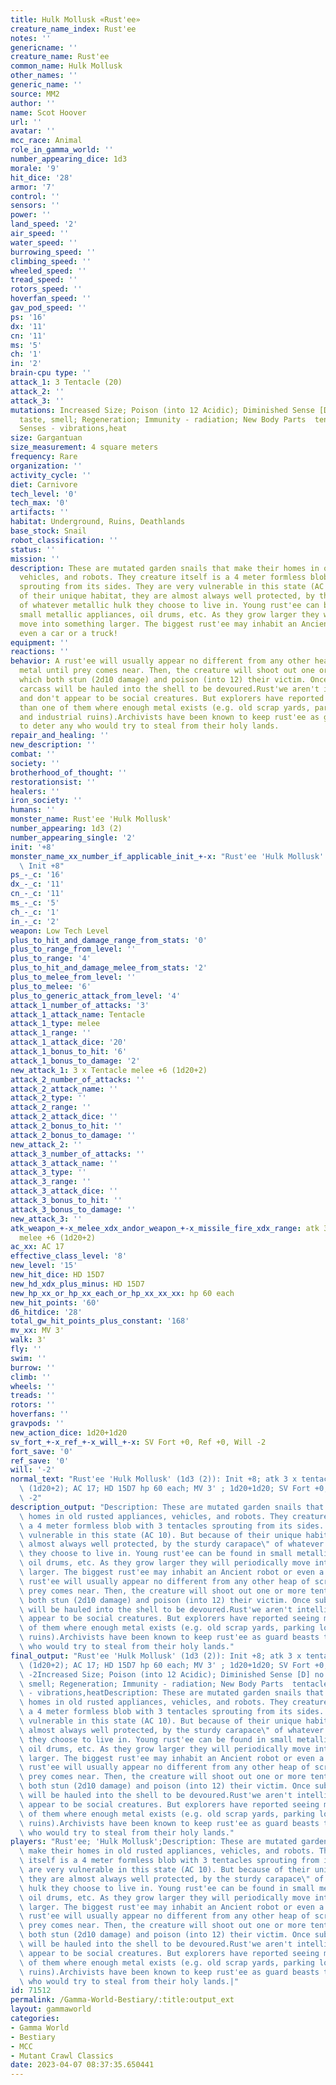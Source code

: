 ```yaml
---
title: Hulk Mollusk «Rust'ee»
creature_name_index: Rust'ee
notes: ''
genericname: ''
creature_name: Rust'ee
common_name: Hulk Mollusk
other_names: ''
generic_name: ''
source: MM2
author: ''
name: Scot Hoover
url: ''
avatar: ''
mcc_race: Animal
role_in_gamma_world: ''
number_appearing_dice: 1d3
morale: '9'
hit_dice: '28'
armor: '7'
control: ''
sensors: ''
power: ''
land_speed: '2'
air_speed: ''
water_speed: ''
burrowing_speed: ''
climbing_speed: ''
wheeled_speed: ''
tread_speed: ''
rotors_speed: ''
hoverfan_speed: ''
gav_pod_speed: ''
ps: '16'
dx: '11'
cn: '11'
ms: '5'
ch: '1'
in: '2'
brain-cpu type: ''
attack_1: 3 Tentacle (20)
attack_2: ''
attack_3: ''
mutations: Increased Size; Poison (into 12 Acidic); Diminished Sense [D] no hearing,
  taste, smell; Regeneration; Immunity - radiation; New Body Parts  tentacles; New
  Senses - vibrations,heat
size: Gargantuan
size_measurement: 4 square meters
frequency: Rare
organization: ''
activity_cycle: ''
diet: Carnivore
tech_level: '0'
tech_max: '0'
artifacts: ''
habitat: Underground, Ruins, Deathlands
base_stock: Snail
robot_classification: ''
status: ''
mission: ''
description: These are mutated garden snails that make their homes in old rusted appliances,
  vehicles, and robots. They creature itself is a 4 meter formless blob with 3 tentacles
  sprouting from its sides. They are very vulnerable in this state (AC 10). But because
  of their unique habitat, they are almost always well protected, by the sturdy carapace"
  of whatever metallic hulk they choose to live in. Young rust'ee can be found in
  small metallic appliances, oil drums, etc. As they grow larger they will periodically
  move into something larger. The biggest rust'ee may inhabit an Ancient robot or
  even a car or a truck!
equipment: ''
reactions: ''
behavior: A rust'ee will usually appear no different from any other heap of scrap
  metal until prey comes near. Then, the creature will shoot out one or more tentacles
  which both stun (2d10 damage) and poison (into 12) their victim. Once subdued, the
  carcass will be hauled into the shell to be devoured.Rust'we aren't intelligent
  and don't appear to be social creatures. But explorers have reported seeing more
  than one of them where enough metal exists (e.g. old scrap yards, parking lots,
  and industrial ruins).Archivists have been known to keep rust'ee as guard beasts
  to deter any who would try to steal from their holy lands.
repair_and_healing: ''
new_description: ''
combat: ''
society: ''
brotherhood_of_thought: ''
restorationsist: ''
healers: ''
iron_society: ''
humans: ''
monster_name: Rust'ee 'Hulk Mollusk'
number_appearing: 1d3 (2)
number_appearing_single: '2'
init: '+8'
monster_name_xx_number_if_applicable_init_+-x: "Rust'ee 'Hulk Mollusk' (1d3 (2)):\
  \ Init +8"
ps_-_c: '16'
dx_-_c: '11'
cn_-_c: '11'
ms_-_c: '5'
ch_-_c: '1'
in_-_c: '2'
weapon: Low Tech Level
plus_to_hit_and_damage_range_from_stats: '0'
plus_to_range_from_level: ''
plus_to_range: '4'
plus_to_hit_and_damage_melee_from_stats: '2'
plus_to_melee_from_level: ''
plus_to_melee: '6'
plus_to_generic_attack_from_level: '4'
attack_1_number_of_attacks: '3'
attack_1_attack_name: Tentacle
attack_1_type: melee
attack_1_range: ''
attack_1_attack_dice: '20'
attack_1_bonus_to_hit: '6'
attack_1_bonus_to_damage: '2'
new_attack_1: 3 x Tentacle melee +6 (1d20+2)
attack_2_number_of_attacks: ''
attack_2_attack_name: ''
attack_2_type: ''
attack_2_range: ''
attack_2_attack_dice: ''
attack_2_bonus_to_hit: ''
attack_2_bonus_to_damage: ''
new_attack_2: ''
attack_3_number_of_attacks: ''
attack_3_attack_name: ''
attack_3_type: ''
attack_3_range: ''
attack_3_attack_dice: ''
attack_3_bonus_to_hit: ''
attack_3_bonus_to_damage: ''
new_attack_3: ''
atk_weapon_+-x_melee_xdx_andor_weapon_+-x_missile_fire_xdx_range: atk 3 x tentacle
  melee +6 (1d20+2)
ac_xx: AC 17
effective_class_level: '8'
new_level: '15'
new_hit_dice: HD 15D7
new_hd_xdx_plus_minus: HD 15D7
new_hp_xx_or_hp_xx_each_or_hp_xx_xx_xx: hp 60 each
new_hit_points: '60'
d6_hitdice: '28'
total_gw_hit_points_plus_constant: '168'
mv_xx: MV 3'
walk: 3'
fly: ''
swim: ''
burrow: ''
climb: ''
wheels: ''
treads: ''
rotors: ''
hoverfans: ''
gravpods: ''
new_action_dice: 1d20+1d20
sv_fort_+-x_ref_+-x_will_+-x: SV Fort +0, Ref +0, Will -2
fort_save: '0'
ref_save: '0'
will: '-2'
normal_text: "Rust'ee 'Hulk Mollusk' (1d3 (2)): Init +8; atk 3 x tentacle melee +6\
  \ (1d20+2); AC 17; HD 15D7 hp 60 each; MV 3' ; 1d20+1d20; SV Fort +0, Ref +0, Will\
  \ -2"
description_output: "Description: These are mutated garden snails that make their\
  \ homes in old rusted appliances, vehicles, and robots. They creature itself is\
  \ a 4 meter formless blob with 3 tentacles sprouting from its sides. They are very\
  \ vulnerable in this state (AC 10). But because of their unique habitat, they are\
  \ almost always well protected, by the sturdy carapace\" of whatever metallic hulk\
  \ they choose to live in. Young rust'ee can be found in small metallic appliances,\
  \ oil drums, etc. As they grow larger they will periodically move into something\
  \ larger. The biggest rust'ee may inhabit an Ancient robot or even a car or a truck!Behavior:A\
  \ rust'ee will usually appear no different from any other heap of scrap metal until\
  \ prey comes near. Then, the creature will shoot out one or more tentacles which\
  \ both stun (2d10 damage) and poison (into 12) their victim. Once subdued, the carcass\
  \ will be hauled into the shell to be devoured.Rust'we aren't intelligent and don't\
  \ appear to be social creatures. But explorers have reported seeing more than one\
  \ of them where enough metal exists (e.g. old scrap yards, parking lots, and industrial\
  \ ruins).Archivists have been known to keep rust'ee as guard beasts to deter any\
  \ who would try to steal from their holy lands."
final_output: "Rust'ee 'Hulk Mollusk' (1d3 (2)): Init +8; atk 3 x tentacle melee +6\
  \ (1d20+2); AC 17; HD 15D7 hp 60 each; MV 3' ; 1d20+1d20; SV Fort +0, Ref +0, Will\
  \ -2Increased Size; Poison (into 12 Acidic); Diminished Sense [D] no hearing, taste,\
  \ smell; Regeneration; Immunity - radiation; New Body Parts  tentacles; New Senses\
  \ - vibrations,heatDescription: These are mutated garden snails that make their\
  \ homes in old rusted appliances, vehicles, and robots. They creature itself is\
  \ a 4 meter formless blob with 3 tentacles sprouting from its sides. They are very\
  \ vulnerable in this state (AC 10). But because of their unique habitat, they are\
  \ almost always well protected, by the sturdy carapace\" of whatever metallic hulk\
  \ they choose to live in. Young rust'ee can be found in small metallic appliances,\
  \ oil drums, etc. As they grow larger they will periodically move into something\
  \ larger. The biggest rust'ee may inhabit an Ancient robot or even a car or a truck!Behavior:A\
  \ rust'ee will usually appear no different from any other heap of scrap metal until\
  \ prey comes near. Then, the creature will shoot out one or more tentacles which\
  \ both stun (2d10 damage) and poison (into 12) their victim. Once subdued, the carcass\
  \ will be hauled into the shell to be devoured.Rust'we aren't intelligent and don't\
  \ appear to be social creatures. But explorers have reported seeing more than one\
  \ of them where enough metal exists (e.g. old scrap yards, parking lots, and industrial\
  \ ruins).Archivists have been known to keep rust'ee as guard beasts to deter any\
  \ who would try to steal from their holy lands."
players: "Rust'ee; 'Hulk Mollusk';Description: These are mutated garden snails that\
  \ make their homes in old rusted appliances, vehicles, and robots. They creature\
  \ itself is a 4 meter formless blob with 3 tentacles sprouting from its sides. They\
  \ are very vulnerable in this state (AC 10). But because of their unique habitat,\
  \ they are almost always well protected, by the sturdy carapace\" of whatever metallic\
  \ hulk they choose to live in. Young rust'ee can be found in small metallic appliances,\
  \ oil drums, etc. As they grow larger they will periodically move into something\
  \ larger. The biggest rust'ee may inhabit an Ancient robot or even a car or a truck!Behavior:A\
  \ rust'ee will usually appear no different from any other heap of scrap metal until\
  \ prey comes near. Then, the creature will shoot out one or more tentacles which\
  \ both stun (2d10 damage) and poison (into 12) their victim. Once subdued, the carcass\
  \ will be hauled into the shell to be devoured.Rust'we aren't intelligent and don't\
  \ appear to be social creatures. But explorers have reported seeing more than one\
  \ of them where enough metal exists (e.g. old scrap yards, parking lots, and industrial\
  \ ruins).Archivists have been known to keep rust'ee as guard beasts to deter any\
  \ who would try to steal from their holy lands.|"
id: 71512
permalink: /Gamma-World-Bestiary/:title:output_ext
layout: gammaworld
categories:
- Gamma World
- Bestiary
- MCC
- Mutant Crawl Classics
date: 2023-04-07 08:37:35.650441
---
```

